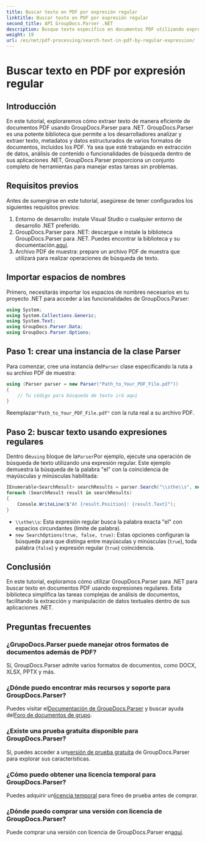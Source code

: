 ```yaml
---
title: Buscar texto en PDF por expresión regular
linktitle: Buscar texto en PDF por expresión regular
second_title: API GroupDocs.Parser .NET
description: Busque texto específico en documentos PDF utilizando expresiones regulares con GroupDocs.Parser. Extraiga, analice y manipule texto PDF sin esfuerzo.
weight: 19
url: /es/net/pdf-processing/search-text-in-pdf-by-regular-expression/
---
```


# Buscar texto en PDF por expresión regular

## Introducción
En este tutorial, exploraremos cómo extraer texto de manera eficiente de documentos PDF usando GroupDocs.Parser para .NET. GroupDocs.Parser es una potente biblioteca que permite a los desarrolladores analizar y extraer texto, metadatos y datos estructurados de varios formatos de documentos, incluidos los PDF. Ya sea que esté trabajando en extracción de datos, análisis de contenido o funcionalidades de búsqueda dentro de sus aplicaciones .NET, GroupDocs.Parser proporciona un conjunto completo de herramientas para manejar estas tareas sin problemas.
## Requisitos previos
Antes de sumergirse en este tutorial, asegúrese de tener configurados los siguientes requisitos previos:
1. Entorno de desarrollo: instale Visual Studio o cualquier entorno de desarrollo .NET preferido.
2.  GroupDocs.Parser para .NET: descargue e instale la biblioteca GroupDocs.Parser para .NET. Puedes encontrar la biblioteca y su documentación.[aquí](https://releases.groupdocs.com/parser/net/).
3. Archivo PDF de muestra: prepare un archivo PDF de muestra que utilizará para realizar operaciones de búsqueda de texto.

## Importar espacios de nombres
Primero, necesitarás importar los espacios de nombres necesarios en tu proyecto .NET para acceder a las funcionalidades de GroupDocs.Parser:
```csharp
using System;
using System.Collections.Generic;
using System.Text;
using GroupDocs.Parser.Data;
using GroupDocs.Parser.Options;
```
## Paso 1: crear una instancia de la clase Parser
 Para comenzar, cree una instancia del`Parser` clase especificando la ruta a su archivo PDF de muestra:
```csharp
using (Parser parser = new Parser("Path_to_Your_PDF_File.pdf"))
{
    // Tu código para búsqueda de texto irá aquí
}
```
 Reemplazar`"Path_to_Your_PDF_File.pdf"` con la ruta real a su archivo PDF.
## Paso 2: buscar texto usando expresiones regulares
 Dentro de`using` bloque de la`Parser`Por ejemplo, ejecute una operación de búsqueda de texto utilizando una expresión regular. Este ejemplo demuestra la búsqueda de la palabra "el" con la coincidencia de mayúsculas y minúsculas habilitada:
```csharp
IEnumerable<SearchResult> searchResults = parser.Search("\\sthe\\s", new SearchOptions(true, false, true));
foreach (SearchResult result in searchResults)
{
    Console.WriteLine($"At {result.Position}: {result.Text}");
}
```
- `\\sthe\\s`: Esta expresión regular busca la palabra exacta "el" con espacios circundantes (límite de palabra).
- `new SearchOptions(true, false, true)`: Estas opciones configuran la búsqueda para que distinga entre mayúsculas y minúsculas (`true`), toda palabra (`false`) y expresión regular (`true`) coincidencia.

## Conclusión
En este tutorial, exploramos cómo utilizar GroupDocs.Parser para .NET para buscar texto en documentos PDF usando expresiones regulares. Esta biblioteca simplifica las tareas complejas de análisis de documentos, facilitando la extracción y manipulación de datos textuales dentro de sus aplicaciones .NET.

## Preguntas frecuentes
### ¿GrupoDocs.Parser puede manejar otros formatos de documentos además de PDF?
Sí, GroupDocs.Parser admite varios formatos de documentos, como DOCX, XLSX, PPTX y más.
### ¿Dónde puedo encontrar más recursos y soporte para GroupDocs.Parser?
 Puedes visitar el[Documentación de GroupDocs.Parser](https://tutorials.groupdocs.com/parser/net/) y buscar ayuda del[Foro de documentos de grupo](https://forum.groupdocs.com/c/parser/17).
### ¿Existe una prueba gratuita disponible para GroupDocs.Parser?
 Sí, puedes acceder a un[versión de prueba gratuita](https://releases.groupdocs.com/) de GroupDocs.Parser para explorar sus características.
### ¿Cómo puedo obtener una licencia temporal para GroupDocs.Parser?
 Puedes adquirir un[licencia temporal](https://purchase.groupdocs.com/temporary-license/) para fines de prueba antes de comprar.
### ¿Dónde puedo comprar una versión con licencia de GroupDocs.Parser?
 Puede comprar una versión con licencia de GroupDocs.Parser en[aquí](https://purchase.groupdocs.com/buy).